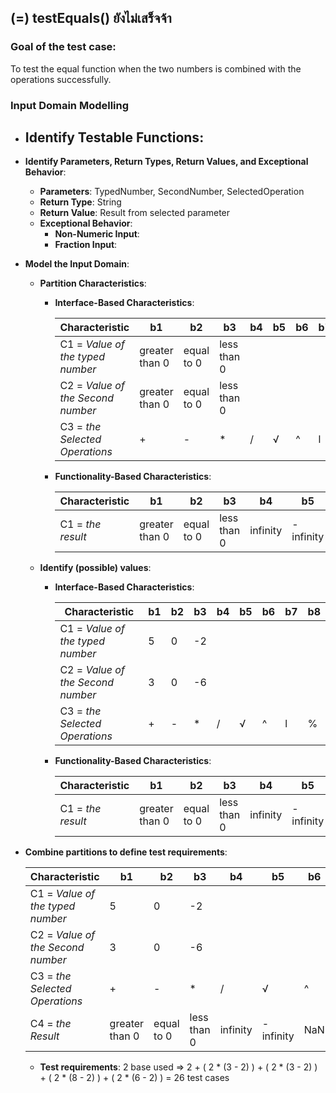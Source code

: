 ## (=) testEquals() ยังไม่เสร็จจ้า

### Goal of the test case:
To test the equal function when the two numbers is combined with the operations successfully.

### Input Domain Modelling
- **Identify Testable Functions**: 
  - 

- **Identify Parameters, Return Types, Return Values, and Exceptional Behavior**:
  - **Parameters**: TypedNumber, SecondNumber, SelectedOperation
  - **Return Type**: String
  - **Return Value**: Result from selected parameter
  - **Exceptional Behavior**: 
    - **Non-Numeric Input**: 
    - **Fraction Input**: 

- **Model the Input Domain**:

  - **Partition Characteristics**:

    - **Interface-Based Characteristics**:
    
      | **Characteristic**                           |**b1**        | **b2**     |   **b3**    | **b4**   |  **b5** |  **b6** |  **b7** |  **b8** |
      |----------------------------------------------|--------------|------------|-------------|----------|---------|---------|---------|---------|
      | C1 = *Value of the typed number*             |greater than 0| equal to 0 | less than 0 |          |         |         |         |         |
      | C2 = *Value of the Second number*            |greater than 0| equal to 0 | less than 0 |          |         |         |         |         |
      | C3 = *the Selected Operations*               |+             |-           |*            |/         |√        |^        |l        |%        |


    - **Functionality-Based Characteristics**:
    
      | **Characteristic** |    **b1**    |   **b2**   |   **b3**   | **b4**   |    **b5**   |  **b6** |
      |--------------------|--------------|------------|------------|----------|-------------|---------|
      | C1 = *the result*| greater than 0  | equal to 0 | less than 0 | infinity | -infinity | NaN     |

  - **Identify (possible) values**:
    
    - **Interface-Based Characteristics**:
    
    
      | **Characteristic**                           |**b1**        | **b2**     |   **b3**    | **b4**   |  **b5** |  **b6** |  **b7** |  **b8** |
      |----------------------------------------------|--------------|------------|-------------|----------|---------|---------|---------|---------|
      | C1 = *Value of the typed number*             |5             | 0          | -2          |          |         |         |         |         |         
      | C2 = *Value of the Second number*            |3             | 0          |-6           |          |         |         |         |         |       
      | C3 = *the Selected Operations*               |+             |-           |*            |/         |√        |^        |l        |%        |

    - **Functionality-Based Characteristics**:
    
    
      | **Characteristic** |    **b1**    |   **b2**   |   **b3**   | **b4**   |    **b5**   |  **b6** |
      |--------------------|--------------|------------|------------|----------|-------------|---------|
      | C1 = *the result*| greater than 0  | equal to 0 | less than 0 | infinity | -infinity | NaN     |

- **Combine partitions to define test requirements**:

  | **Characteristic**                           |**b1**        | **b2**     |   **b3**    | **b4**   |  **b5** |  **b6** |  **b7** |  **b8** |
  |----------------------------------------------|--------------|------------|-------------|----------|---------|---------|---------|---------|
  | C1 = *Value of the typed number*             |5             | 0          | -2          |          |         |         |         |         |         
  | C2 = *Value of the Second number*            |3             | 0          |-6           |          |         |         |         |         |       
  | C3 = *the Selected Operations*               |+             |-           |*            |/         |√        |^        |l        |%        |
  | C4 = *the Result*                            |greater than 0|equal to 0  |less than 0  |infinity  |-infinity| NaN     |         |         |

  - **Test requirements**: 2 base used => 2 + ( 2 * (3 - 2) ) + ( 2 * (3 - 2) ) + ( 2 * (8 - 2) ) + ( 2 * (6 - 2) ) = 26 test cases
     



